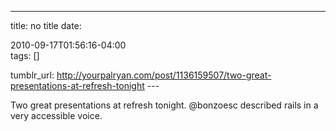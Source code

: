 ---
title: no title
date:

 2010-09-17T01:56:16-04:00  
tags:  []

tumblr_url:
http://yourpalryan.com/post/1136159507/two-great-presentations-at-refresh-tonight
\-\--

Two great presentations at refresh tonight. \@bonzoesc described rails
in a very accessible voice.
